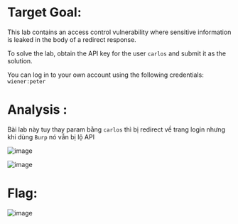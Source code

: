 # Target Goal: 

This lab contains an access control vulnerability where sensitive information is leaked in the body of a redirect response.

To solve the lab, obtain the API key for the user `carlos` and submit it as the solution.

You can log in to your own account using the following credentials: `wiener:peter`

# Analysis : 

Bài lab này tuy thay param bằng `carlos` thì bị redirect về trang login nhưng khi dùng `Burp` nó vẫn bị lộ API 

![image](https://github.com/user-attachments/assets/eb8c5eef-9c11-4198-bea5-c341574c9066)

![image](https://github.com/user-attachments/assets/20de1c18-3bf5-4143-aa51-4b89ab97dd37)

# Flag:

![image](https://github.com/user-attachments/assets/0827bb44-ceb6-47c2-92c9-d857846bf903)

